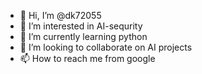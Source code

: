 - 👋 Hi, I’m @dk72055
- 👀 I’m interested in AI-sequrity
- 🌱 I’m currently learning python
- 💞️ I’m looking to collaborate on AI projects
- 📫 How to reach me from google

<!---
dk72055/dk72055 is a ✨ special ✨ repository because its `README.md` (this file) appears on your GitHub profile.
You can click the Preview link to take a look at your changes.
--->
